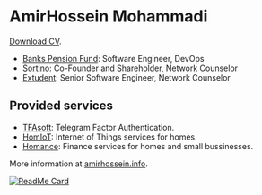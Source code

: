 # AmirHossein Mohammadi

[Download CV](https://cdn.amirhossein.info/cv/amirhossein-mohammadi-cv.en.pdf).

- [Banks Pension Fund](https://sbbiran.ir): Software Engineer, DevOps
- [Sortino](https://sortinio.ir): Co-Founder and Shareholder, Network Counselor
- [Extudent](https://extudent.ir): Senior Software Engineer, Network Counselor
 
## Provided services

- [TFAsoft](https://github.com/tfasoft): Telegram Factor Authentication.
- [HomIoT](https://github.com/HomIoT): Internet of Things services for homes.
- [Homance](https://github.com/Homance): Finance services for homes and small bussinesses.

More information at [amirhossein.info](https://amirhossein.info).

[![ReadMe Card](https://github-readme-stats.vercel.app/api?username=BlackIQ&show_icons=true&count_private=true)](#)
